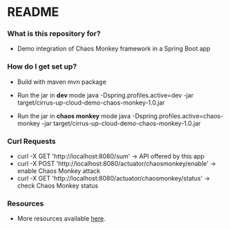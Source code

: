 # README #

### What is this repository for? ###

* Demo integration of Chaos Monkey framework in a Spring Boot app


### How do I get set up? ###

* Build with maven
mvn package

* Run the jar in **dev** mode
java -Dspring.profiles.active=dev -jar target/cirrus-up-cloud-demo-chaos-monkey-1.0.jar

* Run the jar in **chaos monkey** mode
java -Dspring.profiles.active=chaos-monkey -jar target/cirrus-up-cloud-demo-chaos-monkey-1.0.jar


### Curl Requests ###

* curl -X GET 'http://localhost:8080/sum' -> API offered by this app
* curl -X POST 'http://localhost:8080/actuator/chaosmonkey/enable' -> enable Chaos Monkey attack
* curl -X GET 'http://localhost:8080/actuator/chaosmonkey/status' -> check Chaos Monkey status

### Resources ###
* More resources available [here](http://bit.ly/2GJYksu).
